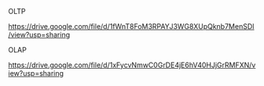 OLTP

https://drive.google.com/file/d/1fWnT8FoM3RPAYJ3WG8XUpQknb7MenSDI/view?usp=sharing

OLAP

https://drive.google.com/file/d/1xFycvNmwC0GrDE4jE6hV40HJjGrRMFXN/view?usp=sharing
